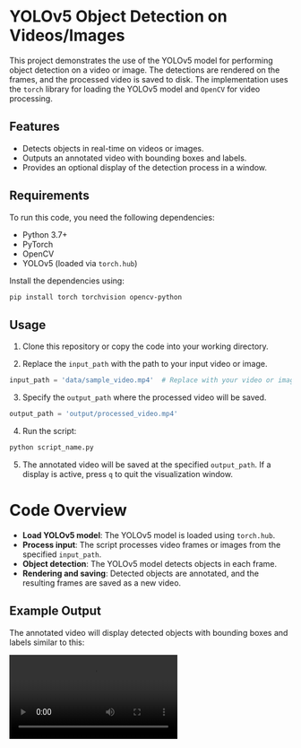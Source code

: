 # YOLOv5 Object Detection on Videos/Images

This project demonstrates the use of the YOLOv5 model for performing object detection on a video or image. The detections are rendered on the frames, and the processed video is saved to disk. The implementation uses the `torch` library for loading the YOLOv5 model and `OpenCV` for video processing.

## Features

- Detects objects in real-time on videos or images.
- Outputs an annotated video with bounding boxes and labels.
- Provides an optional display of the detection process in a window.

## Requirements

To run this code, you need the following dependencies:

- Python 3.7+
- PyTorch
- OpenCV
- YOLOv5 (loaded via `torch.hub`)  

Install the dependencies using:

```bash  
pip install torch torchvision opencv-python
```

## Usage

1. Clone this repository or copy the code into your working directory.

2. Replace the `input_path` with the path to your input video or image.

```python
input_path = 'data/sample_video.mp4'  # Replace with your video or image path
```
   
3. Specify the `output_path` where the processed video will be saved.
   
```python
output_path = 'output/processed_video.mp4'
```
  
4. Run the script:
   
```bash  
python script_name.py
```
  
5. The annotated video will be saved at the specified `output_path`. If a display is active, press `q` to quit the visualization window.


# Code Overview

- **Load YOLOv5 model**: The YOLOv5 model is loaded using `torch.hub`.
- **Process input**: The script processes video frames or images from the specified `input_path`.
- **Object detection**: The YOLOv5 model detects objects in each frame.
- **Rendering and saving**: Detected objects are annotated, and the resulting frames are saved as a new video.


## Example Output

The annotated video will display detected objects with bounding boxes and labels similar to this:

![Sample Output](https://github.com/SerahSoltani/Object-detection/blob/main/processed_video.mp4)




